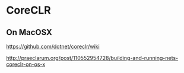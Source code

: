 # CoreCLR

## On MacOSX

https://github.com/dotnet/coreclr/wiki

http://praeclarum.org/post/110552954728/building-and-running-nets-coreclr-on-os-x

